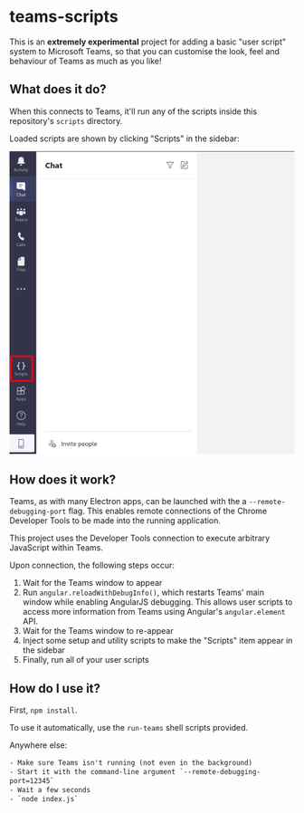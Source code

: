 # teams-scripts

This is an **extremely experimental** project for adding a basic "user script"
system to Microsoft Teams, so that you can customise the look, feel and
behaviour of Teams as much as you like!

## What does it do?

When this connects to Teams, it'll run any of the scripts inside this
repository's `scripts` directory.

Loaded scripts are shown by clicking "Scripts" in the sidebar:

![The "Scripts" button in the Teams sidebar](img/button.png)

## How does it work?

Teams, as with many Electron apps, can be launched with the a
`--remote-debugging-port` flag. This enables remote connections of the Chrome
Developer Tools to be made into the running application.

This project uses the Developer Tools connection to execute arbitrary
JavaScript within Teams.

Upon connection, the following steps occur:

1. Wait for the Teams window to appear
2. Run `angular.reloadWithDebugInfo()`, which restarts Teams' main window while
   enabling AngularJS debugging. This allows user scripts to access more
   information from Teams using Angular's `angular.element` API.
3. Wait for the Teams window to re-appear
4. Inject some setup and utility scripts to make the "Scripts" item appear in
   the sidebar
5. Finally, run all of your user scripts

## How do I use it?

First, `npm install`.

To use it automatically, use the `run-teams` shell scripts provided.

Anywhere else:

    - Make sure Teams isn't running (not even in the background)
    - Start it with the command-line argument `--remote-debugging-port=12345`
    - Wait a few seconds
    - `node index.js`
